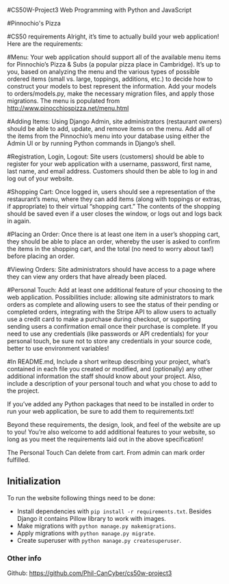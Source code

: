#CS50W-Project3
Web Programming with Python and JavaScript

#Pinnochio's Pizza

#CS50 requirements
Alright, it’s time to actually build your web application! Here are the requirements:

#Menu:
Your web application should support all of the available menu items for Pinnochio’s Pizza & Subs (a popular pizza place in Cambridge). It’s up to you, based on analyzing the menu and the various types of possible ordered items (small vs. large, toppings, additions, etc.) to decide how to construct your models to best represent the information. Add your models to orders/models.py, make the necessary migration files, and apply those migrations.
The menu is populated from http://www.pinocchiospizza.net/menu.html 

#Adding Items:
Using Django Admin, site administrators (restaurant owners) should be able to add, update, and remove items on the menu. Add all of the items from the Pinnochio’s menu into your database using either the Admin UI or by running Python commands in Django’s shell.

#Registration, Login, Logout:
Site users (customers) should be able to register for your web application with a username, password, first name, last name, and email address. Customers should then be able to log in and log out of your website.

#Shopping Cart:
Once logged in, users should see a representation of the restaurant’s menu, where they can add items (along with toppings or extras, if appropriate) to their virtual “shopping cart.” The contents of the shopping should be saved even if a user closes the window, or logs out and logs back in again.

#Placing an Order:
Once there is at least one item in a user’s shopping cart, they should be able to place an order, whereby the user is asked to confirm the items in the shopping cart, and the total (no need to worry about tax!) before placing an order.

#Viewing Orders:
Site administrators should have access to a page where they can view any orders that have already been placed.

#Personal Touch:
Add at least one additional feature of your choosing to the web application. Possibilities include: allowing site administrators to mark orders as complete and allowing users to see the status of their pending or completed orders, integrating with the Stripe API to allow users to actually use a credit card to make a purchase during checkout, or supporting sending users a confirmation email once their purchase is complete. If you need to use any credentials (like passwords or API credentials) for your personal touch, be sure not to store any credentials in your source code, better to use environment variables!

#In README.md,
Include a short writeup describing your project, what’s contained in each file you created or modified, and (optionally) any other additional information the staff should know about your project. Also, include a description of your personal touch and what you chose to add to the project.

If you’ve added any Python packages that need to be installed in order to run your web application, be sure to add them to requirements.txt!

Beyond these requirements, the design, look, and feel of the website are up to you! You’re also welcome to add additional features to your website, so long as you meet the requirements laid out in the above specification!

The Personal Touch
Can delete from cart. From admin can mark order fulfilled.

## Initialization
To run the website following things need to be done:
  - Install dependencies with `pip install -r requirements.txt`. Besides Django it contains Pillow library to work with images.
  - Make migrations with `python manage.py makemigrations`.
  - Apply migrations with `python manage.py migrate`.
  - Create superuser with `python manage.py createsuperuser`.
  


### Other info
Github:
https://github.com/Phil-CanCyber/cs50w-project3
